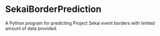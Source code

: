 # SekaiBorderPrediction
A Python program for predicting Project Sekai event borders with limited amount of data provided.
